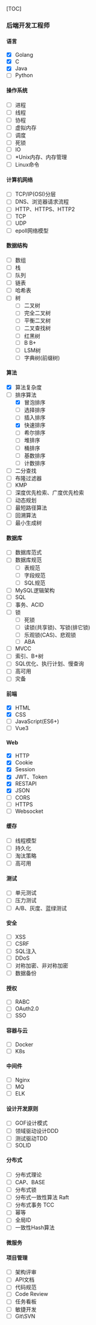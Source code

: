 [TOC]

### 后端开发工程师

#### 语言

- [x] Golang
- [x] C
- [x] Java
- [ ] Python

#### 操作系统

- [ ] 进程
- [ ] 线程
- [ ] 协程
- [ ] 虚拟内存
- [ ] 调度
- [ ] 死锁
- [ ] IO
- [ ] *Unix内存、内存管理
- [ ] Linux命令

#### 计算机网络

- [ ] TCP/IP(OSI)分层
- [ ] DNS、浏览器请求流程
- [ ] HTTP、HTTPS、HTTP2
- [ ] TCP
- [ ] UDP
- [ ] epoll网络模型

#### 数据结构

- [ ] 数组
- [ ] 栈
- [ ] 队列
- [ ] 链表
- [ ] 哈希表
- [ ] 树
    - [ ] 二叉树
    - [ ] 完全二叉树
    - [ ] 平衡二叉树
    - [ ] 二叉查找树
    - [ ] 红黑树
    - [ ] B B+
    - [ ] LSM树
    - [ ] 字典树(前缀树)

#### 算法

- [x] 算法复杂度
- [ ] 排序算法
    - [x] 冒泡排序
    - [ ] 选择排序
    - [ ] 插入排序
    - [x] 快速排序
    - [ ] 希尔排序
    - [ ] 堆排序
    - [ ] 桶排序
    - [ ] 基数排序
    - [ ] 计数排序
- [ ] 二分查找
- [ ] 布隆过滤器
- [ ] KMP
- [ ] 深度优先检索、广度优先检索
- [ ] 动态规划
- [ ] 最短路径算法
- [ ] 回溯算法
- [ ] 最小生成树

#### 数据库

- [ ] 数据库范式
- [ ] 数据库规范
    - [ ] 表规范
    - [ ] 字段规范
    - [ ] SQL规范
- [ ] MySQL逻辑架构
- [ ] SQL
- [ ] 事务、ACID
- [ ] 锁
    - [ ] 死锁
    - [ ] 读锁(共享锁)、写锁(排它锁)
    - [ ] 乐观锁(CAS)、悲观锁
    - [ ] ABA
- [ ] MVCC
- [ ] 索引、B+树
- [ ] SQL优化、执行计划、慢查询
- [ ] 高可用
- [ ] 灾备

#### 前端

- [x] HTML
- [x] CSS
- [ ] JavaScript(ES6+)
- [ ] Vue3

#### Web

- [x] HTTP
- [x] Cookie
- [x] Session
- [x] JWT、Token
- [x] RESTAPI
- [x] JSON
- [ ] CORS
- [ ] HTTPS
- [ ] Websocket

#### 缓存

- [ ] 线程模型
- [ ] 持久化
- [ ] 淘汰策略
- [ ] 高可用

#### 测试

- [ ] 单元测试
- [ ] 压力测试
- [ ] A/B、灰度、蓝绿测试

#### 安全

- [ ] XSS
- [ ] CSRF
- [ ] SQL注入
- [ ] DDoS
- [ ] 对称加密、非对称加密
- [ ] 数据备份

#### 授权

- [ ] RABC
- [ ] OAuth2.0
- [ ] SSO

#### 容器与云

- [ ] Docker
- [ ] K8s

#### 中间件

- [ ] Nginx
- [ ] MQ
- [ ] ELK

#### 设计开发原则

- [ ] GOF设计模式
- [ ] 领域驱动设计DDD
- [ ] 测试驱动TDD
- [ ] SOLID

#### 分布式

- [ ] 分布式理论
- [ ] CAP、BASE
- [ ] 分布式锁
- [ ] 分布式一致性算法 Raft
- [ ] 分布式事务 TCC
- [ ] 幂等
- [ ] 全局ID
- [ ] 一致性Hash算法

#### 微服务

#### 项目管理

- [ ] 架构评审
- [ ] API文档
- [ ] 代码规范
- [ ] Code Review
- [ ] 任务看板
- [ ] 敏捷开发
- [ ] Git\SVN
